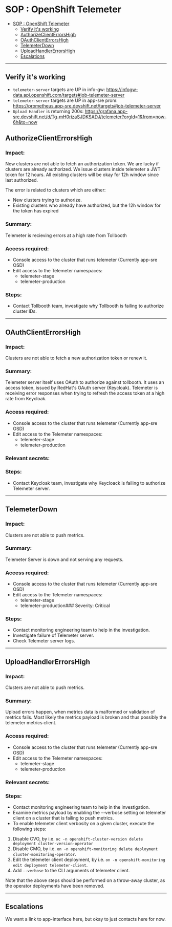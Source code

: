 # SOP : OpenShift Telemeter

<!-- TOC depthTo:2 -->

- [SOP : OpenShift Telemeter](#sop--openshift-telemeter)
    - [Verify it's working](#verify-its-working)
    - [AuthorizeClientErrorsHigh](#authorizeclienterrorshigh)
    - [OAuthClientErrorsHigh](#oauthclienterrorshigh)
    - [TelemeterDown](#telemeterdown)
    - [UploadHandlerErrorsHigh](#uploadhandlererrorshigh)
    - [Escalations](#escalations)

<!-- /TOC -->

---

## Verify it's working

- `telemeter-server` targets are UP in info-gw: https://infogw-data.api.openshift.com/targets#job-telemeter-server
- `telemeter-server` targets are UP in app-sre prom: https://prometheus.app-sre.devshift.net/targets#job-telemeter-server
- `Upload Handler` is returning 200s: https://grafana.app-sre.devshift.net/d/Tg-mH0rizaSJDKSADJ/telemeter?orgId=1&from=now-6h&to=now

## AuthorizeClientErrorsHigh

### Impact:

New clusters are not able to fetch an authorization token.
We are lucky if clusters are already authorized.
We issue clusters inside telemeter a JWT token for 12 hours.
All existing clusters will be okay for 12h window since last authorized.

The error is related to clusters which are either:
- New clusters trying to authorize.
- Existing clusters who already have authorized,
but the 12h window for the token has expired

### Summary:

Telemeter is recieving errors at a high rate from Tollbooth

### Access required:

- Console access to the cluster that runs telemeter (Currently app-sre OSD)
- Edit access to the Telemeter namespaces:
    - telemeter-stage
    - telemeter-production

### Steps:

- Contact Tollbooth team, investigate why Tollbooth is failing to authorize cluster IDs.

---

## OAuthClientErrorsHigh

### Impact:

Clusters are not able to fetch a new authorization token or renew it.

### Summary:

Telemeter server itself uses OAuth to authorize against tollbooth.
It uses an access token, issued by RedHat's OAuth server (Keycloak).
Telemeter is receiving error responses when trying to refresh the access token
at a high rate from Keycloak.

### Access required:

- Console access to the cluster that runs telemeter (Currently app-sre OSD)
- Edit access to the Telemeter namespaces:
    - telemeter-stage
    - telemeter-production

### Relevant secrets:

### Steps:

- Contact Keycloak team, investigate why Keycloack is failing to authorize Telemeter server.

---

## TelemeterDown

### Impact:

Clusters are not able to push metrics.

### Summary:

Telemeter Server is down and not serving any requests.

### Access required:

- Console access to the cluster that runs telemeter (Currently app-sre OSD)
- Edit access to the Telemeter namespaces:
    - telemeter-stage
    - telemeter-production### Severity: Critical

### Steps:

- Contact monitoring engineering team to help in the investigation.
- Investigate failure of Telemeter server.
- Check Telemeter server logs.

---

## UploadHandlerErrorsHigh

### Impact:

Clusters are not able to push metrics.

### Summary:

Upload errors happen, when metrics data is malformed or validation of metrics fails.
Most likely the metrics payload is broken and thus possibly the telemeter metrics client.

### Access required:

- Console access to the cluster that runs telemeter (Currently app-sre OSD)
- Edit access to the Telemeter namespaces:
    - telemeter-stage
    - telemeter-production


### Relevant secrets:

### Steps:

- Contact monitoring engineering team to help in the investigation.
- Examine metrics payload by enabling the --verbose setting on telemeter client
on a cluster that is failing to push metrics.
- To enable telemeter client verbosity on a given cluster, execute the following steps:

1. Disable CVO, by i.e. `oc -n openshift-cluster-version delete deployment cluster-version-operator`
2. Disable CMO, by i.e. `on -n openshift-monitoring delete deployment cluster-monitoring-operator`.
3. Edit the telemeter client deployment, by i.e. `on -n openshift-monitoring edit deployment telemeter-client`.
4. Add `--verbose` to the CLI arguments of telemeter client.

Note that the above steps should be performed on a throw-away cluster, as the operator deployments have been removed.

---

## Escalations
We want a link to app-interface here, but okay to just contacts here for now.
